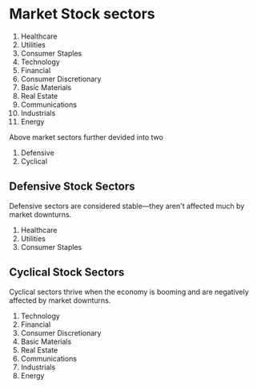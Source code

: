 # Market Stock sectors

1. Healthcare
2. Utilities
3. Consumer Staples
4. Technology
5. Financial
6. Consumer Discretionary
7. Basic Materials
8. Real Estate
9. Communications
10. Industrials
11. Energy

Above market sectors further devided into two
1. Defensive
2. Cyclical

## Defensive Stock Sectors
Defensive sectors are considered stable—they aren't affected much by market downturns.
1. Healthcare
2. Utilities
3. Consumer Staples

## Cyclical Stock Sectors
Cyclical sectors thrive when the economy is booming and are negatively affected by market downturns.
1. Technology
2. Financial
3. Consumer Discretionary
4. Basic Materials
5. Real Estate
6. Communications
7. Industrials
8. Energy

